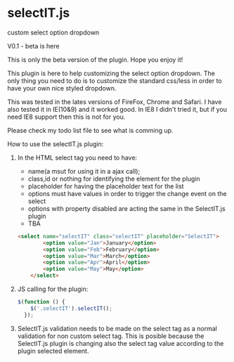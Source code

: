 # selectIT.js
custom select option dropdown 

V0.1 - beta is here

This is only the beta version of the plugin. Hope you enjoy it!

This plugin is here to help customizing the select option dropdown. The only thing you need to do is to customize the standard css/less in order to have your own nice styled dropdown. 

This was tested in the lates versions of FireFox, Chrome and Safari. I have also tested it in IE(10&9) and it worked good. In IE8 I didn't tried it, but if you need IE8 support then this is not for you.

Please check my todo list file to see what is comming up.


How to use the selectIT.js plugin:

1. In the HTML select tag you need to have:
    * name(a msut for using it in a ajax call);
    * class,id or nothing for identifying the element for the plugin
    * placeholder for having the placeholder text for the list
    * options must have values in order to trigger the change event on the select
	+ options with property disabled are acting the same in the SelectIT.js plugin
    * TBA

	```HTML
	<select name="selectIT" class="selectIT" placeholder="SelectIT">
			<option value="Jan">January</option>
			<option value="Feb">February</option>
			<option value="Mar">March</option>
			<option value="Apr">April</option>
			<option value="May">May</option>
		</select>
	```

2. JS calling for the plugin:

	```javascript
	$(function () {
		$('.selectIT').selectIT();
	  });
	```

3. SelectIT.js validation needs to be made on the select tag as a normal validation for non custom select tag. This is posible because the SelectIT.js plugin is changing also the select tag value according to the plugin selected element.


